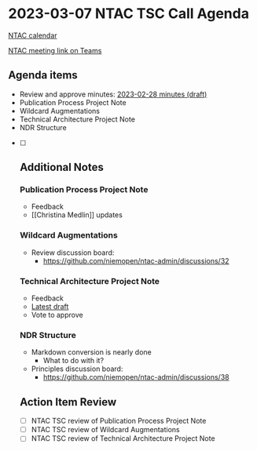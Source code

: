 # 2023-03-07 NTAC TSC Call Agenda

[NTAC calendar](https://lists.oasis-open-projects.org/g/niemopen-ntactsc/calendar)

[NTAC meeting link on Teams](https://dod.teams.microsoft.us/l/meetup-join/19%3adod%3ameeting_027b8f8cd305438fbb0a76a1e7896d97%40thread.v2/0?context=%7b%22Tid%22%3a%22102d0191-eeae-4761-b1cb-1a83e86ef445%22%2c%22Oid%22%3a%2270ae69c4-ba53-4071-b60d-68a8b321854e%22%7d)

## Agenda items

* Review and approve minutes:  [2023-02-28 minutes (draft)](2023-02-28-minutes.md)
* Publication Process Project Note
* Wildcard Augmentations
* Technical Architecture Project Note
* NDR Structure

- [ ] ## Additional Notes

  ### Publication Process Project Note

  - Feedback
  - [[Christina Medlin]] updates

  ### Wildcard Augmentations

  - Review discussion board:
    - https://github.com/niemopen/ntac-admin/discussions/32

  ### Technical Architecture Project Note

  - Feedback
  - [Latest draft](https://github.com/niemopen/ntac-admin/blob/main/project-notes/docs/tech-arch-v1.0-pn02/tech-arch-v1.0-pn02.md)
  - Vote to approve
  
  ### NDR Structure
  
  - Markdown conversion is nearly done
    - What to do with it?
  - Principles discussion board:
    - https://github.com/niemopen/ntac-admin/discussions/38
  
  ## Action Item Review
  
  - [ ] NTAC TSC review of Publication Process Project Note
  - [ ] NTAC TSC review of Wildcard Augmentations
  - [ ] NTAC TSC review of Technical Architecture Project Note
